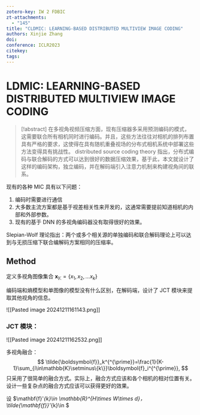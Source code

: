 ```yaml
---
zotero-key: IW 2 FDBIC
zt-attachments:
  - "145"
title: "CLDMIC: LEARNING-BASED DISTRIBUTED MULTIVIEW IMAGE CODING"
authors: Xinjie Zhang
doi: 
conference: ICLR2023
citekey: 
tags:
---
```

# LDMIC: LEARNING-BASED DISTRIBUTED MULTIVIEW IMAGE CODING


> [!abstract]
> 在多视角视频压缩方面，现有压缩器多采用预测编码的模式，这需要联合所有相机同时进行编码。并且，这些方法往往对相机的排列布置具有严格的要求，这使得在具有随机重叠视场的分布式相机系统中部署这些方法变得具有挑战性。
> distributed source coding theory 指出，分布式编码与联合解码的方式可以达到很好的数据压缩效果，基于此，本文就设计了这样的编码架构，独立编码，并在解码端引入注意力机制来构建视角间的联系。


现有的各种 MIC 具有以下问题：
1. 编码时需要进行通信
2. 大多数主流方案都是基于视差相关性来开发的，这通常需要提前知道相机的内部和外部参数。
3. 现有的基于 DNN 的多视角编码器没有取得很好的效果。

Slepian-Wolf 理论指出：两个或多个相关源的单独编码和联合解码理论上可以达到与无损压缩下联合编解码方案相同的压缩率。


## Method
定义多视角图像集合 $\mathbf{x}_{\mathbb{K}}=\{x_1,x_{2},\dots x_{k}\}$

编码端和熵模型和单图像的模型没有什么区别，在解码端，设计了 JCT 模块来提取其他视角的信息。

![[Pasted image 20241211161143.png]]


### JCT 模块：

![[Pasted image 20241211162532.png]]

多视角融合：
$$
\tilde{\boldsymbol{f}}_k^{^{\prime}}=\frac{1}{K-1}\sum_{i\in\mathbb{K}\setminus\{k\}}\boldsymbol{f}_i^{^{\prime}},
$$
只采用了很简单的融合方式。实际上，融合方式应该和各个相机的相对位置有关。设计一些复杂点的融合方式应该可以获得更好的效果。

设 $\mathbf{f}'_{k}\in \mathbb{R}^{H\times W\times d}，\tilde{\mathbf{f}}'_{k}\in $